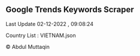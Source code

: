 

## Google Trends Keywords Scraper 
 
Last Update 02-12-2022 , 09:08:24

Country List :
VIETNAM.json



© Abdul Muttaqin 
